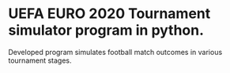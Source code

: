 # UEFA EURO 2020 Tournament simulator program in python.

Developed program simulates football match outcomes in various tournament stages.
